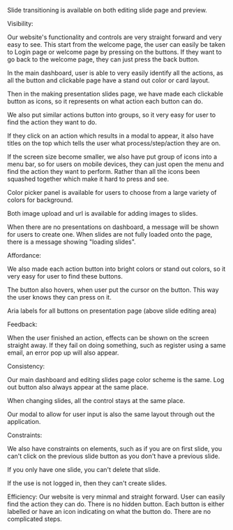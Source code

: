 Slide transitioning is available on both editing slide page and preview.

Visibility:

Our website's functionality and controls are very straight forward and very easy 
to see.
This start from the welcome page, the user can easily be taken to Login page or
welcome page by pressing on the buttons. If they want to go back to the welcome page,
they can just press the back button.

In the main dashboard, user is able to very easily identify all the actions, as 
all the button and clickable page have a stand out color or card layout.

Then in the making presentation slides page, we have made each clickable button 
as icons, so it represents on what action each button can do.

We also put similar actions button into groups, so it very easy for user to find
the action they want to do. 

If they click on an action which results in a modal to appear, it also have titles
on the top which tells the user what process/step/action they are on. 

If the screen size become smaller, we also have put group of icons into a menu bar,
so for users on mobile devices, they can just open the menu and find the action they 
want to perform. Rather than all the icons been squashed together which make it hard
to press and see. 

Color picker panel is available for users to choose from a large variety of colors for background.

Both image upload and url is available for adding images to slides.

When there are no presentations on dashboard, a message will be shown for users to create one. When slides are not fully loaded onto the page, there is a message showing "loading slides".

Affordance:

We also made each action button into bright colors or stand out colors, so it very
easy for user to find these buttons. 

The button also hovers, when user put the cursor on the button. This way the user
knows they can press on it. 

Aria labels for all buttons on presentation page (above slide editing area)

Feedback:

When the user finished an action, effects can be shown on the screen straight away.
If they fail on doing something, such as register using a same email, an error pop up
will also appear. 

Consistency:

Our main dashboard and editing slides page color scheme is the same. Log out
button also always appear at the same place.

When changing slides, all the control stays at the same place.

Our modal to allow for user input is also the same layout through out the application. 

Constraints:

We also have constraints on elements, such as if you are on first slide, you can't
click on the previous slide button as you don't have a previous slide.

If you only have one slide, you can't delete that slide. 

If the use is not logged in, then they can't create slides. 

Efficiency:
Our website is very minmal and straight forward. User can easily find the action they can
do. There is no hidden button. Each button is either labelled or have an icon indicating
on what the button do. There are no complicated steps. 